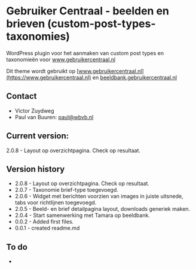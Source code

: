 # Gebruiker Centraal - beelden en brieven (custom-post-types-taxonomies)
WordPress plugin voor het aanmaken van custom post types en taxonomieën voor www.gebruikercentraal.nl

Dit theme wordt gebruikt op [www.gebruikercentraal.nl](https://www.gebruikercentraal.nl) en  [beeldbank.gebruikercentraal.nl](https://beeldbank.gebruikercentraal.nl/)

## Contact
* Victor Zuydweg
* Paul van Buuren: paul@wbvb.nl

## Current version:
2.0.8 - Layout op overzichtpagina. Check op resultaat.

## Version history
* 2.0.8 - Layout op overzichtpagina. Check op resultaat.
* 2.0.7 - Taxonomie brief-type toegevoegd.
* 2.0.6 - Widget met berichten voorzien van images in juiste uitsnede, tabs voor richtlijnen toegevoegd.
* 2.0.5 - Beeld- en brief detailpagina layout, downloads generiek maken.
* 2.0.4 - Start samenwerking met Tamara op beeldbank.
* 0.0.2 - Added first files.
* 0.0.1 - created readme.md

## To do
* 

